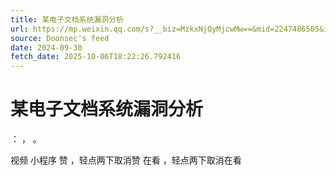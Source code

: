 ```yaml
---
title: 某电子文档系统漏洞分析
url: https://mp.weixin.qq.com/s?__biz=MzkxNjQyMjcwMw==&mid=2247486505&idx=1&sn=49391bc87433d43d4fa2e05bac3d222d
source: Doonsec's feed
date: 2024-09-30
fetch_date: 2025-10-06T18:22:26.792416
---
```


# 某电子文档系统漏洞分析

：
，
。

视频
小程序
赞
，轻点两下取消赞
在看
，轻点两下取消在看